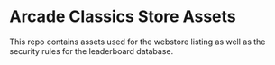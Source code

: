 # Arcade Classics Store Assets

This repo contains assets used for the webstore listing as well as the security rules for the leaderboard database.
